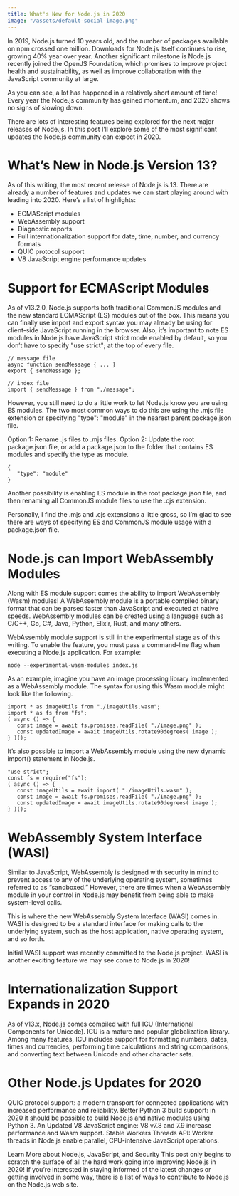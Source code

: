 ```yaml
---
title: What's New for Node.js in 2020
image: "/assets/default-social-image.png"
---
```


In 2019, Node.js turned 10 years old, and the number of packages available on npm crossed one million. Downloads for Node.js itself continues to rise, growing 40% year over year. Another significant milestone is Node.js recently joined the OpenJS Foundation, which promises to improve project health and sustainability, as well as improve collaboration with the JavaScript community at large.

As you can see, a lot has happened in a relatively short amount of time! Every year the Node.js community has gained momentum, and 2020 shows no signs of slowing down.

There are lots of interesting features being explored for the next major releases of Node.js. In this post I’ll explore some of the most significant updates the Node.js community can expect in 2020.


# What’s New in Node.js Version 13?
As of this writing, the most recent release of Node.js is 13. There are already a number of features and updates we can start playing around with leading into 2020. Here’s a list of highlights:

* ECMAScript modules
* WebAssembly support
* Diagnostic reports
* Full internationalization support for date, time, number, and currency formats
* QUIC protocol support
* V8 JavaScript engine performance updates


# Support for ECMAScript Modules
As of v13.2.0, Node.js supports both traditional CommonJS modules and the new standard ECMAScript (ES) modules out of the box. This means you can finally use import and export syntax you may already be using for client-side JavaScript running in the browser. Also, it’s important to note ES modules in Node.js have JavaScript strict mode enabled by default, so you don’t have to specify "use strict"; at the top of every file.

```
// message file
async function sendMessage { ... }
export { sendMessage };

// index file
import { sendMessage } from "./message";

```

However, you still need to do a little work to let Node.js know you are using ES modules. The two most common ways to do this are using the .mjs file extension or specifying "type": "module" in the nearest parent package.json file.

Option 1: Rename .js files to .mjs files.
Option 2: Update the root package.json file, or add a package.json to the folder that contains ES modules and specify the type as module.

```
{
   "type": "module"
}
```

Another possibility is enabling ES module in the root package.json file, and then renaming all CommonJS module files to use the .cjs extension.

Personally, I find the .mjs and .cjs extensions a little gross, so I’m glad to see there are ways of specifying ES and CommonJS module usage with a package.json file.


# Node.js can Import WebAssembly Modules
Along with ES module support comes the ability to import WebAssembly (Wasm) modules! A WebAssembly module is a portable compiled binary format that can be parsed faster than JavaScript and executed at native speeds. WebAssembly modules can be created using a language such as C/C++, Go, C#, Java, Python, Elixir, Rust, and many others.

WebAssembly module support is still in the experimental stage as of this writing. To enable the feature, you must pass a command-line flag when executing a Node.js application. For example:

`node --experimental-wasm-modules index.js`

As an example, imagine you have an image processing library implemented as a WebAssembly module. The syntax for using this Wasm module might look like the following.

```
import * as imageUtils from "./imageUtils.wasm";
import * as fs from "fs";
( async () => {
   const image = await fs.promises.readFile( "./image.png" );
   const updatedImage = await imageUtils.rotate90degrees( image );
} )();
```

It’s also possible to import a WebAssembly module using the new dynamic import() statement in Node.js.

```
"use strict";
const fs = require("fs");
( async () => {
   const imageUtils = await import( "./imageUtils.wasm" );
   const image = await fs.promises.readFile( "./image.png" );
   const updatedImage = await imageUtils.rotate90degrees( image );
} )();
```

# WebAssembly System Interface (WASI)

Similar to JavaScript, WebAssembly is designed with security in mind to prevent access to any of the underlying operating system, sometimes referred to as “sandboxed.” However, there are times when a WebAssembly module in your control in Node.js may benefit from being able to make system-level calls.

This is where the new WebAssembly System Interface (WASI) comes in. WASI is designed to be a standard interface for making calls to the underlying system, such as the host application, native operating system, and so forth.

Initial WASI support was recently committed to the Node.js project. WASI is another exciting feature we may see come to Node.js in 2020!

# Internationalization Support Expands in 2020
As of v13.x, Node.js comes compiled with full ICU (International Components for Unicode). ICU is a mature and popular globalization library. Among many features, ICU includes support for formatting numbers, dates, times and currencies, performing time calculations and string comparisons, and converting text between Unicode and other character sets.

# Other Node.js Updates for 2020
QUIC protocol support: a modern transport for connected applications with increased performance and reliability.
Better Python 3 build support: in 2020 it should be possible to build Node.js and native modules using Python 3.
An Updated V8 JavaScript engine: V8 v7.8 and 7.9 increase performance and Wasm support.
Stable Workers Threads API: Worker threads in Node.js enable parallel, CPU-intensive JavaScript operations.


Learn More about Node.js, JavaScript, and Security
This post only begins to scratch the surface of all the hard work going into improving Node.js in 2020! If you’re interested in staying informed of the latest changes or getting involved in some way, there is a list of ways to contribute to Node.js on the Node.js web site.